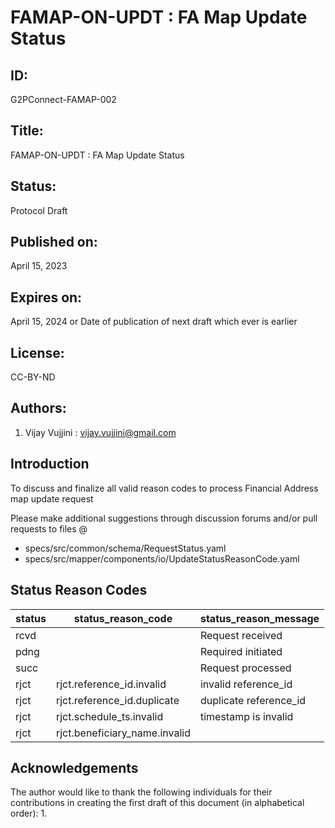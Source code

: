 # FAMAP-ON-UPDT : FA Map Update Status 

## ID: 
G2PConnect-FAMAP-002

## Title:
FAMAP-ON-UPDT : FA Map Update Status

## Status:
Protocol Draft

## Published on:
April 15, 2023

## Expires on:
April 15, 2024 or Date of publication of next draft which ever is earlier

## License:
CC-BY-ND

## Authors:
1. Vijay Vujjini : vijay.vujjini@gmail.com

## Introduction
To discuss and finalize all valid reason codes to process Financial Address map update request

Please make additional suggestions through discussion forums and/or pull requests to files @
  - specs/src/common/schema/RequestStatus.yaml
  - specs/src/mapper/components/io/UpdateStatusReasonCode.yaml
  
## Status Reason Codes
| status | status_reason_code | status_reason_message | 
| ------ | ------------------ | --------------------- |
| rcvd   |                    | Request received      |
| pdng   |                    | Required initiated    |
| succ   |                    | Request processed     |
| rjct   | rjct.reference_id.invalid |  invalid reference_id|
| rjct   | rjct.reference_id.duplicate | duplicate reference_id |
| rjct   | rjct.schedule_ts.invalid | timestamp is invalid |
| rjct   | rjct.beneficiary_name.invalid |  |


## Acknowledgements
  The author would like to thank the following individuals for their contributions in creating the first draft of this document (in alphabetical order):
1. 